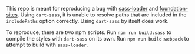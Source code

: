 This repo is meant for reproducing a bug with
[sass-loader](https://github.com/webpack-contrib/sass-loader)
and [foundation-sites](https://github.com/foundation/foundation-sites).
Using `dart-sass`, it is unable to resolve paths that are included
in the `includePaths` option correctly. Using `dart-sass` by itself does work.

To reproduce, there are two npm scripts. Run `npm run build:sass` to
compile the styles with `dart-sass` on its own. Run `npm run build:webpack`
to attempt to build with `sass-loader`.
